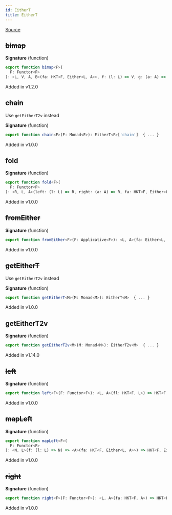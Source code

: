 ```yaml
---
id: EitherT
title: EitherT
---
```


[Source](https://github.com/gcanti/fp-ts/blob/master/src/EitherT.ts)

## ~~bimap~~

**Signature** (function)

```ts
export function bimap<F>(
  F: Functor<F>
): <L, V, A, B>(fa: HKT<F, Either<L, A>>, f: (l: L) => V, g: (a: A) => B) => HKT<F, Either<V, B>>  { ... }
```

Added in v1.2.0

## ~~chain~~

Use `getEitherT2v` instead

**Signature** (function)

```ts
export function chain<F>(F: Monad<F>): EitherT<F>['chain']  { ... }
```

Added in v1.0.0

## fold

**Signature** (function)

```ts
export function fold<F>(
  F: Functor<F>
): <R, L, A>(left: (l: L) => R, right: (a: A) => R, fa: HKT<F, Either<L, A>>) => HKT<F, R>  { ... }
```

Added in v1.0.0

## ~~fromEither~~

**Signature** (function)

```ts
export function fromEither<F>(F: Applicative<F>): <L, A>(fa: Either<L, A>) => HKT<F, Either<L, A>>  { ... }
```

Added in v1.0.0

## ~~getEitherT~~

Use `getEitherT2v` instead

**Signature** (function)

```ts
export function getEitherT<M>(M: Monad<M>): EitherT<M>  { ... }
```

Added in v1.0.0

## getEitherT2v

**Signature** (function)

```ts
export function getEitherT2v<M>(M: Monad<M>): EitherT2v<M>  { ... }
```

Added in v1.14.0

## ~~left~~

**Signature** (function)

```ts
export function left<F>(F: Functor<F>): <L, A>(fl: HKT<F, L>) => HKT<F, Either<L, A>>  { ... }
```

Added in v1.0.0

## ~~mapLeft~~

**Signature** (function)

```ts
export function mapLeft<F>(
  F: Functor<F>
): <N, L>(f: (l: L) => N) => <A>(fa: HKT<F, Either<L, A>>) => HKT<F, Either<N, A>>  { ... }
```

Added in v1.0.0

## ~~right~~

**Signature** (function)

```ts
export function right<F>(F: Functor<F>): <L, A>(fa: HKT<F, A>) => HKT<F, Either<L, A>>  { ... }
```

Added in v1.0.0
